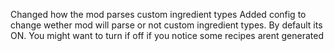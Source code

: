 Changed how the mod parses custom ingredient types
Added config to change wether mod will parse or not custom ingredient types. By default its ON. You might want to turn if off if you notice some recipes arent generated